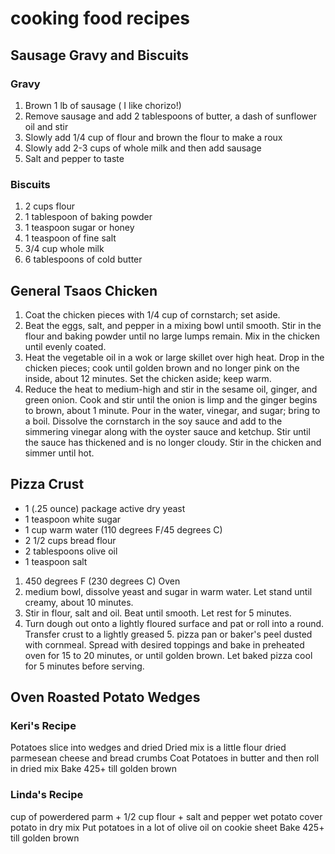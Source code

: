 # cooking food recipes

## Sausage Gravy and Biscuits
### Gravy
1. Brown 1 lb of sausage ( I like chorizo!)
2. Remove sausage and add 2 tablespoons of butter, a dash of sunflower oil and stir
4. Slowly add 1/4 cup of flour and brown the flour to make a roux
5. Slowly add 2-3 cups of whole milk and then add sausage
7. Salt and pepper to taste

### Biscuits
1. 2 cups flour
2. 1 tablespoon of baking powder
3. 1 teaspoon sugar or honey
4. 1 teaspoon of fine salt
5. 3/4 cup whole milk
6. 6 tablespoons of cold butter

## General Tsaos Chicken ##
1. Coat the chicken pieces with 1/4 cup of cornstarch; set aside.
2. Beat the eggs, salt, and pepper in a mixing bowl until smooth. Stir in the flour and baking powder until no large lumps remain. Mix in the chicken until evenly coated.
3. Heat the vegetable oil in a wok or large skillet over high heat. Drop in the chicken pieces; cook until golden brown and no longer pink on the inside, about 12 minutes. Set the chicken aside; keep warm.
4. Reduce the heat to medium-high and stir in the sesame oil, ginger, and green onion. Cook and stir until the onion is limp and the ginger begins to brown, about 1 minute. Pour in the water, vinegar, and sugar; bring to a boil. Dissolve the cornstarch in the soy sauce and add to the simmering vinegar along with the oyster sauce and ketchup. Stir until the sauce has thickened and is no longer cloudy. Stir in the chicken and simmer until hot.

## Pizza Crust ##
* 1 (.25 ounce) package active dry yeast
* 1 teaspoon white sugar
* 1 cup warm water (110 degrees F/45 degrees C)
* 2 1/2 cups bread flour
* 2 tablespoons olive oil
* 1 teaspoon salt

1. 450 degrees F (230 degrees C) Oven
2. medium bowl, dissolve yeast and sugar in warm water. Let stand until creamy, about 10 minutes.
3. Stir in flour, salt and oil. Beat until smooth. Let rest for 5 minutes.
4. Turn dough out onto a lightly floured surface and pat or roll into a round. Transfer crust to a lightly greased 5. pizza pan or baker's peel dusted with cornmeal. Spread with desired toppings and bake in preheated oven for 15 to 20 minutes, or until golden brown. Let baked pizza cool for 5 minutes before serving.


## Oven Roasted Potato Wedges
### Keri's Recipe
Potatoes slice into wedges and dried
Dried mix is a little flour dried parmesean cheese and bread crumbs
Coat Potatoes in butter and then roll in dried mix
Bake 425+ till golden brown

### Linda's Recipe
cup of powerdered parm + 1/2 cup flour + salt and pepper
wet potato
cover potato in dry mix
Put potatoes in a lot of olive oil on cookie sheet
Bake 425+ till golden brown
